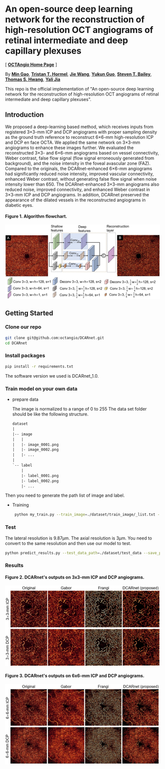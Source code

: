 # An open-source deep learning network for the reconstruction of high-resolution OCT angiograms of retinal intermediate and deep capillary plexuses  

[ [**OCTAngio Home Page**](https://octangio.github.io/) ] 

By [**Min Gao**](https://scholar.google.com/citations?user=T1vzVnYAAAAJ&hl=en),  [**Tristan T. Hormel**](https://scholar.google.com/citations?user=jdD1rGwAAAAJ&hl=en), [**Jie Wang**](https://scholar.google.com/citations?user=DoIwLN0AAAAJ&hl=en), [**Yukun Guo**](https://scholar.google.com/citations?user=BCrQPWUAAAAJ&hl=en&oi=sra), [**Steven T. Bailey**](https://www.researchgate.net/profile/Steven-Bailey-10), [**Thomas S. Hwang**](https://www.researchgate.net/profile/Thomas-Hwang-2), [**Yali Jia**](https://scholar.google.com/citations?user=hfBY5K8AAAAJ&hl=en&oi=sra)

This repo is the official implementation of "An open-source deep learning network for the reconstruction of high-resolution OCT angiograms of retinal intermediate and deep capillary plexuses".

## Introduction

We proposed a deep-learning based method, which receives inputs from registered 3×3-mm ICP and DCP angiograms with proper sampling density as the ground truth reference to reconstruct 6×6-mm high-resolution ICP and DCP en face OCTA. We applied the same network on 3×3-mm angiograms to enhance these images further. We evaluated the reconstructed 3×3- and 6×6-mm angiograms based on vessel connectivity, Weber contrast, false flow signal (flow signal erroneously generated from background), and the noise intensity in the foveal avascular zone (FAZ). Compared to the originals, the DCARnet-enhanced 6×6-mm angiograms had significantly reduced noise intensity, improved vascular connectivity, enhanced Weber contrast, without generating false flow signal when noise intensity lower than 650. The DCARnet-enhanced 3×3-mm angiograms also reduced noise, improved connectivity, and enhanced Weber contrast in 3×3-mm ICP and DCP angiograms. In addition, DCARnet preserved the appearance of the dilated vessels in the reconstructed angiograms in diabetic eyes.

#### Figure 1. Algorithm flowchart.

![img](./Figures/dcarnet.jpg)

## Getting Started

### Clone our repo

```bash
git clone git@github.com:octangio/DCARnet.git
cd DCARnet
```

### Install packages

  ```bash
  pip install -r requirements.txt
  ```
  The software version we used is DCARnet_1.0.

### Train model on your own data

- prepare data

  The image is normalized to a range of 0 to 255 
  The data set folder should be like the following structure.

    ```tex
    dataset
    |
    |-- image
    |   |
    |   |- image_0001.png
    |   |- image_0002.png
    |   |- ...
    |
    `-- label
        |
        |- label_0001.png
        |- label_0002.png
        |- ...
    ```
Then you need to generate the path list of image and label. 

- Training
  
  ```bash
   python my_train.py --train_image=./dataset/train_image/_list.txt --train_label=./dataset/train_label/_list.txt --valid_image=./dataset/valid_image/_list.txt --valid_label=./dataset/valid_label/_list.txt --batch_size=128
  ```
### Test

   The lateral resolution is 9.87μm. The axial resolution is 3μm. You need to convert to the same resolution and then use our model to test.
 
   ```bash
   python predict_results.py --test_data_path=./dataset/test_data --save_path=./dataset/output_results --logdir=./logs/saved_model.hdf5 --resize_width=608 --resize_height=608
   ```

### Results
  #### Figure 2. DCARnet's outputs on 3x3-mm ICP and DCP angiograms. 
  ![img](./Figures/output_3mm.jpg)
  
  
  #### Figure 3. DCARnet's outputs on 6x6-mm ICP and DCP angiograms. 
  ![img](./Figures/output_6mm.jpg)
    
